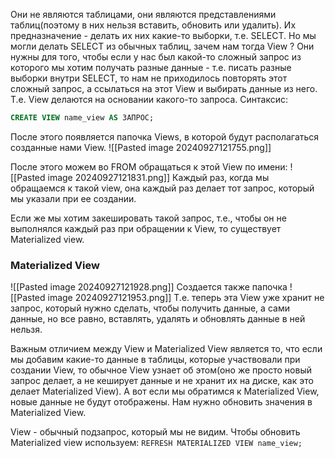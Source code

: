 Они не являются таблицами, они являются представлениями таблиц(поэтому в них нельзя вставить, обновить или удалить). Их предназначение - делать их них какие-то выборки, т.е. SELECT. Но мы могли делать SELECT из обычных таблиц, зачем нам тогда View ? Они нужны для того, чтобы если у нас был какой-то сложный запрос из которого мы хотим получать разные данные - т.е. писать разные выборки внутри SELECT, то нам не приходилось повторять этот сложный запрос, а ссылаться на этот View и выбирать данные из него. Т.е. View делаются на основании какого-то запроса.
Синтаксис: 
```SQL
CREATE VIEW name_view AS ЗАПРОС;
```
После этого появляется папочка Views, в которой будут располагаться созданные нами View.
![[Pasted image 20240927121755.png]]

После этого можем во FROM обращаться к этой View по имени:
![[Pasted image 20240927121831.png]]
Каждый раз, когда мы обращаемся к такой view, она каждый раз делает тот запрос, который мы указали при ее создании.

Если же мы хотим закешировать такой запрос, т.е., чтобы он не выполнялся каждый раз при обращении к View, то существует Materialized view.

### Materialized View
![[Pasted image 20240927121928.png]]
Создается также папочка
![[Pasted image 20240927121953.png]]
Т.е. теперь эта View уже хранит не запрос, который нужно сделать, чтобы получить данные, а сами данные, но все равно, вставлять, удалять и обновлять данные в ней нельзя.

Важным отличием между View и Materialized View является то, что если мы добавим какие-то данные в таблицы, которые участвовали при создании View, то обычное View узнает об этом(оно же просто новый запрос делает, а не кеширует данные и не хранит их на диске, как это делает Materialized View). А вот если мы обратимся к Materialized View, новые данные не будут отображены. Нам нужно обновить значения в Materialized View.

View - обычный подзапрос, который мы не видим.
Чтобы обновить Materialized view используем:
`REFRESH MATERIALIZED VIEW name_view;`

